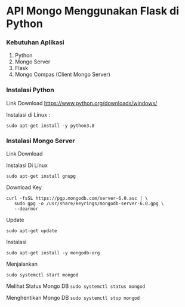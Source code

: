 <h1>API Mongo Menggunakan Flask di Python</h1>

### Kebutuhan Aplikasi 
1. Python 
2. Mongo Server 
3. Flask 
4. Mongo Compas (Client Mongo Server)


### Instalasi Python
Link Download https://www.python.org/downloads/windows/

Instalasi di Linux : 
```
sudo apt-get install -y python3.8 
```

### Instalasi Mongo Server 
Link Download 

Instalasi Di Linux
```
sudo apt-get install gnupg
```

Download Key 
```
curl -fsSL https://pgp.mongodb.com/server-6.0.asc | \
   sudo gpg -o /usr/share/keyrings/mongodb-server-6.0.gpg \
   --dearmor
```

Update 
```
sudo apt-get update
```

Instalasi 
```
sudo apt-get install -y mongodb-org
```

Menjalankan 
```
sudo systemctl start mongod
```

Melihat Status Mongo DB
```sudo systemctl status mongod```

Menghentikan Mongo DB
```sudo systemctl stop mongod```